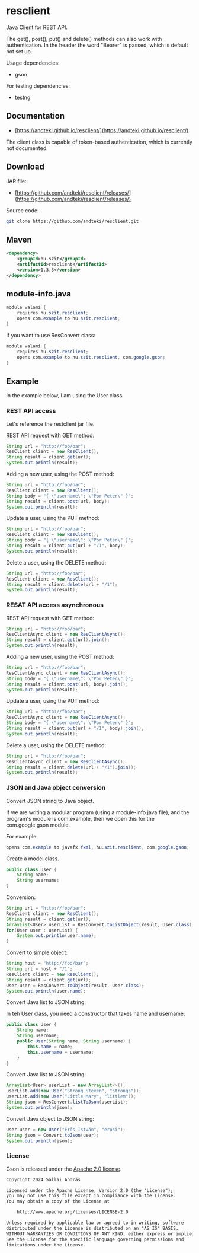 # resclient

Java Client for REST API.

The get(), post(), put() and delete() methods can also work with authentication. In the header the word "Bearer" is passed, which is default not set up.

Usage dependencies:

* gson

For testing dependencies:

* testng

## Documentation

* [https://andteki.github.io/resclient/](https://andteki.github.io/resclient/)

The client class is capable of token-based authentication, which is currently not documented.

## Download

JAR file:

* [https://github.com/andteki/resclient/releases/](https://github.com/andteki/resclient/releases/)

Source code:

```bash
git clone https://github.com/andteki/resclient.git
```

## Maven

```xml
<dependency>
    <groupId>hu.szit</groupId>
    <artifactId>resclient</artifactId>
    <version>1.3.3</version>
</dependency>
```

## module-info.java

```java
module valami {
    requires hu.szit.resclient;
    opens com.example to hu.szit.resclient;
}
```

If you want to use ResConvert class:

```java
module valami {
    requires hu.szit.resclient;
    opens com.example to hu.szit.resclient, com.google.gson;
}
```

## Example

In the example below, I am using the User class.

### REST API access

Let's reference the restclient jar file.

REST API request with GET method:

```java
String url = "http://foo/bar";
ResClient client = new ResClient();
String result = client.get(url);
System.out.println(result);
```

Adding a new user, using the POST method:

```java
String url = "http://foo/bar";
ResClient client = new ResClient();
String body = "{ \"username\": \"Por Peter\" }";
String result = client.post(url, body);
System.out.println(result);
```

Update a user, using the PUT method:

```java
String url = "http://foo/bar";
ResClient client = new ResClient();
String body = "{ \"username\": \"Por Peter\" }";
String result = client.put(url + "/1", body);
System.out.println(result);
```

Delete a user, using the DELETE method:

```java
String url = "http://foo/bar";
ResClient client = new ResClient();
String result = client.delete(url + "/1");
System.out.println(result);
```

### RESAT API access asynchronous

REST API request with GET method:

```java
String url = "http://foo/bar";
ResClientAsync client = new ResClientAsync();
String result = client.get(url).join();
System.out.println(result);
```

Adding a new user, using the POST method:

```java
String url = "http://foo/bar";
ResClientAsync client = new ResClientAsync();
String body = "{ \"username\": \"Por Peter\" }";
String result = client.post(url, body).join();
System.out.println(result);
```

Update a user, using the PUT method:

```java
String url = "http://foo/bar";
ResClientAsync client = new ResClientAsync();
String body = "{ \"username\": \"Por Peter\" }";
String result = client.put(url + "/1", body).join();
System.out.println(result);
```

Delete a user, using the DELETE method:

```java
String url = "http://foo/bar";
ResClientAsync client = new ResClientAsync();
String result = client.delete(url + "/1").join();
System.out.println(result);
```

### JSON and Java object conversion

Convert JSON string to Java object.

If we are writing a modular program (using a module-info.java file), and the program's module is com.example, then we open this for the com.google.gson module.

For example:

```java
opens com.example to javafx.fxml, hu.szit.resclient, com.google.gson;
```

Create a model class.

```java
public class User {    
    String name;
    String username;    
}
```

Conversion:

```java
String url = "http://foo/bar";
ResClient client = new ResClient();
String result = client.get(url);
ArrayList<User> userList = ResConvert.toListObject(result, User.class);
for(User user : userList) {
    System.out.println(user.name);
}
```

Convert to simple object:

```java
String host = "http://foo/bar";
String url = host + "/1";
ResClient client = new ResClient();
String result = client.get(url);
User user = ResConvert.toObject(result, User.class);        
System.out.println(user.name);
```

Convert Java list to JSON string:

In teh User class, you need a constructor that takes name and username:

```java
public class User {    
    String name;
    String username;
    public User(String name, String username) {
        this.name = name;
        this.username = username;
    }    
}
```

Convert Java list to JSON string:

```java
ArrayList<User> userList = new ArrayList<>();
userList.add(new User("Strong Steven", "strongs"));
userList.add(new User("Little Mary", "littlem"));
String json = ResConvert.listToJson(userList);
System.out.println(json);
```

Convert Java object to JSON string:

```java
User user = new User("Erős István", "erosi");        
String json = Convert.toJson(user);
System.out.println(json);
```

### License

Gson is released under the [Apache 2.0 license](LICENSE).

```txt
Copyright 2024 Sallai András

Licensed under the Apache License, Version 2.0 (the "License");
you may not use this file except in compliance with the License.
You may obtain a copy of the License at

    http://www.apache.org/licenses/LICENSE-2.0

Unless required by applicable law or agreed to in writing, software
distributed under the License is distributed on an "AS IS" BASIS,
WITHOUT WARRANTIES OR CONDITIONS OF ANY KIND, either express or implied.
See the License for the specific language governing permissions and
limitations under the License.
```
